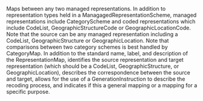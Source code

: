 Maps between any two managed representations. In addition to representation types held in a ManagagedRepresentationScheme, managed representations include CategoryScheme and coded representations which include CodeList, GeographicStructureCode or GeographicLocationCode. Note that the source can be any managed representation including a CodeList, GeographicStructure or GeographicLocation. Note that comparisons between two category schemes is best handled by CategoryMap. In addition to the standard name, label, and description of the RepresentationMap, identifies the source representation and target representation (which should be a CodeList, GeographicStructure, or GeographicLocation), describes the correspondence between the source and target, allows for the use of a GenerationInstruction to describe the recoding process, and indicates if this a general mapping or a mapping for a specific purpose.